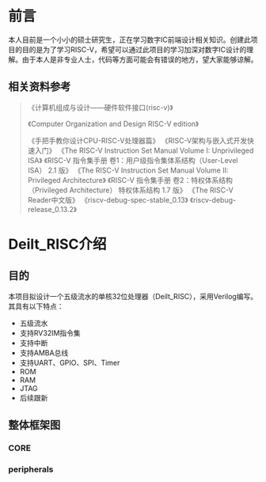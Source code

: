 # 前言
本人目前是一个小小的硕士研究生，正在学习数字IC前端设计相关知识。创建此项目的目的是为了学习RISC-V，希望可以通过此项目的学习加深对数字IC设计的理解。由于本人是非专业人士，代码等方面可能会有错误的地方，望大家能够谅解。


## 相关资料参考
> 《计算机组成与设计——硬件软件接口(risc-v)》
> 
> 《Computer Organization and Design RISC-V edition》
> 
> 《手把手教你设计CPU-RISC-V处理器篇》
> 《RISC-V架构与嵌入式开发快速入门》
> 《The RISC-V Instruction Set Manual Volume I: Unprivileged ISA》
> 《RISC-V 指令集手册 卷1：用户级指令集体系结构（User-Level ISA） 2.1 版》
> 《The RISC-V Instruction Set Manual Volume II: Privileged Architecture》
> 《RISC-V 指令集手册 卷2：特权体系结构（Privileged Architecture） 特权体系结构 1.7 版》
> 《The RISC-V Reader中文版》
> 《riscv-debug-spec-stable_0.13》
> 《riscv-debug-release_0.13.2》


# Deilt_RISC介绍
## 目的
本项目拟设计一个五级流水的单核32位处理器（Deilt_RISC），采用Verilog编写。其具有以下特点：
- 五级流水
- 支持RV32IM指令集 
- 支持中断
- 支持AMBA总线
- 支持UART、GPIO、SPI、Timer
- ROM
- RAM
- JTAG
- 后续跟新

## 整体框架图

### CORE
### peripherals
